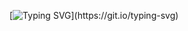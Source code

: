 [![Typing SVG](https://readme-typing-svg.demolab.com?font=Fira+Code&pause=1000&color=24F700&center=true&vCenter=true&width=435&lines=Apenas+um+Estudante+de+Programa%C3%A7%C3%A3o!)](https://git.io/typing-svg)
